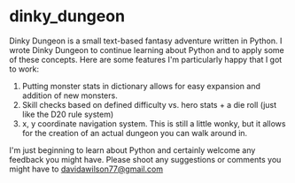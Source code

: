 # dinky_dungeon
Dinky Dungeon is a small text-based fantasy adventure written in Python.  I wrote Dinky Dungeon to continue learning about Python and to apply some of these concepts.  Here are some features I'm particularly happy that I got to work:

1.  Putting monster stats in dictionary allows for easy expansion and addition of new monsters. 
2.  Skill checks based on defined difficulty vs. hero stats + a die roll (just like the D20 rule system) 
3.  x, y coordinate navigation system.  This is still a little wonky, but it allows for the creation of an actual dungeon you can     walk around in.

I'm just beginning to learn about Python and certainly welcome any feedback you might have.  Please shoot any suggestions or comments you might have to davidawilson77@gmail.com
